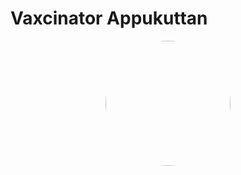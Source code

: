 
# Vaxcinator Appukuttan
<div align="center">
  <img src="http://cinespot.net/gallery/d/296789-1/in+ghost+house+inn+Malayalam+Movie+Photos+_20_.JPG" height="200px" style="border-radius:50rem">
  
 </div>


